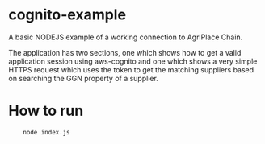 # cognito-example

A basic NODEJS example of a working connection to AgriPlace Chain.

The application has two sections, one which shows how to get a valid application session using aws-cognito and one which shows a very simple HTTPS request which uses the token to get the matching suppliers based on searching the GGN property of a supplier.

# How to run

```
    node index.js
```

